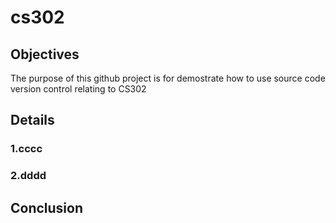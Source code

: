 # cs302

## Objectives
The purpose of this github project is for demostrate how to use source code version control relating to CS302

## Details

### 1.cccc

### 2.dddd

## Conclusion
